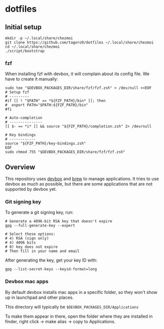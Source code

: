 # dotfiles

## Initial setup

```shell
mkdir -p ~/.local/share/chezmoi
git clone https://github.com/tagoro9/dotfiles ~/.local/share/chezmoi
cd ~/.local/share/chezmoi
./script/bootstrap
```

### fzf

When installing fzf with devbox, it will complain about its config file. We have to create it manually:

```shell
sudo tee "$DEVBOX_PACKAGES_DIR/share/fzf/fzf.zsh" > /dev/null <<EOF
# Setup fzf
# ---------
#if [[ ! "$PATH" == *${FZF_PATH}/bin* ]]; then
#  export PATH="$PATH:${FZF_PATH}/bin"
#fi

# Auto-completion
# ---------------
[[ $- == *i* ]] && source "${FZF_PATH}/completion.zsh" 2> /dev/null

# Key bindings
# ------------
source "${FZF_PATH}/key-bindings.zsh"
EOF
sudo chmod 755 "$DEVBOX_PACKAGES_DIR/share/fzf/fzf.zsh"
```

## Overview

This repository uses [devbox](https://www.jetify.com/devbox) and [brew](https://brew.sh/) to manage applications. It tries to use devbox
as much as possible, but there are some applications that are not supported by devbox yet.

### Git signing key

To generate a git signing key, run:

```shell
# Generate a 4096-bit RSA key that doesn't expire
gpg --full-generate-key --expert

# Select these options:
# 4) RSA (sign only)
# 4) 4096 bits
# 0) key does not expire
# Then fill in your name and email
```

After generating the key, get your key ID with:

```shell
gpg --list-secret-keys --keyid-format=long
```

### Devbox mac apps

By default devbox installs mac apps in a specific folder, so they won't show up in launchpad and other places.

This directory will typically be `$DEVBOX_PACKAGES_DIR/Applications`

To make them appear in there, open the folder where they are installed
in finder, right click -> make alias -> copy to Applications.
